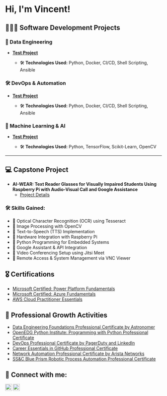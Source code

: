 <h1>Hi, I'm Vincent! </h1>
<h2>👨🏻‍💻 Software Development Projects</h2>

<h3>📂 Data Engineering</h3>
<ul>
  <li><b><a href="https://github.com/vincentm-tech/data-engineering-project">Test Project</a></b></li>
  <ul>
    <li>🛠 <b>Technologies Used:</b> Python, Docker, CI/CD, Shell Scripting, Ansible</li>
  </ul>
</ul>

<h3>🛠 DevOps & Automation</h3>
<ul>
  <li><b><a href="https://github.com/vincentm-tech/devops-automation">Test Project</a></b></li>
  <ul>
    <li>🛠 <b>Technologies Used:</b> Python, Docker, CI/CD, Shell Scripting, Ansible</li>
  </ul>
</ul>

<h3>🤖 Machine Learning & AI</h3>
<ul>
  <li><b><a href="https://github.com/vincentm-tech/machine-learning-project">Test Project</a></b></li>
  <ul>
    <li>🛠 <b>Technologies Used:</b> Python, TensorFlow, Scikit-Learn, OpenCV</li>
  </ul>
</ul>


<hr>
<h2>💻 Capstone Project</h2>

- <b>AI-WEAR: Text Reader Glasses for Visually Impaired Students Using Raspberry Pi with Audio-Visual Call and Google Assistance</b>
   - [Project Details](https://github.com/vincentm-tech/ai-wear)
   
<h3>🛠 Skills Gained:</h3>
<ul>
  <li>🔹 Optical Character Recognition (OCR) using Tesseract</li>
  <li>🔹 Image Processing with OpenCV</li>
  <li>🔹 Text-to-Speech (TTS) Implementation</li>
  <li>🔹 Hardware Integration with Raspberry Pi</li>
  <li>🔹 Python Programming for Embedded Systems</li>
  <li>🔹 Google Assistant & API Integration</li>
  <li>🔹 Video Conferencing Setup using Jitsi Meet</li>
  <li>🔹 Remote Access & System Management via VNC Viewer</li>
</ul>

<h2>🎖️ Certifications</h2>

- [Microsoft Certified: Power Platform Fundamentals](https://learn.microsoft.com/api/credentials/share/en-us/VincentManlesis-2165/D8EE882D379ABDB1?sharingId)
- [Microsoft Certified: Azure Fundamentals](https://learn.microsoft.com/api/credentials/share/en-us/VincentManlesis-2165/5A3D948049A5DFB?sharingId)
- [AWS Cloud Practitioner Essentials](https://www.coursera.org/account/accomplishments/records/BDE1GCP19UU0)

<h2> 📖 Professional Growth Activities</h2>

- [Data Engineering Foundations Professional Certificate by Astronomer](https://www.linkedin.com/learning/certificates/ce000540e796f7fee726ad3664b60ed0ad828290e32b2c62c9c3339015b32c3a)
- [OpenEDG Python Institute: Programming with Python Professional Certificate](https://www.linkedin.com/learning/certificates/2a1825b8f03c87f7dbc0ac9929188c09c5216d6aa9e8e44b026b77eac4392531)
- [DevOps Professional Certificate by PagerDuty and LinkedIn](https://www.linkedin.com/learning/certificates/17adfffa5e3839a32a25441dd39df0f212206e18967c80e156ce06f6e8c42fe2)
- [Career Essentials in GitHub Professional Certificate](https://www.linkedin.com/learning/certificates/9f07c8a5eabc6c3c7cb9e3c6c941e785f6b63931b8dd4eb43e39588ed5781810)
- [Network Automation Professional Certificate by Arista Networks](https://www.linkedin.com/learning/certificates/066d872f36cd538fbde03805d82de191880b86008ad828afef240eebe9fce5fc)
- [SS&C Blue Prism Robotic Process Automation Professional Certificate](https://www.linkedin.com/learning/certificates/9fa24929ebbf4211c40c86f3bb6286737b21df56f889dd4b648260663722ae74)

<h2> 🤳 Connect with me:</h2>

[<img align="left" alt="vincentm-tech | LinkedIn" width="22px" src="https://cdn.jsdelivr.net/npm/simple-icons@v3/icons/linkedin.svg" />][linkedin]
[<img align="left" alt="vincentm-tech | Instagram" width="22px" src="https://cdn.jsdelivr.net/npm/simple-icons@v3/icons/instagram.svg" />][instagram]

[instagram]: https://www.instagram.com/_vincen.zzo
[linkedin]: https://www.linkedin.com/in/vincent-manlesis/
